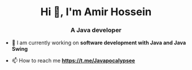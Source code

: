 <h1 align="center">Hi 🤝, I'm Amir Hossein</h1>
<h3 align="center">A Java developer</h3>

- 🔭 I am currently working on **software development with Java and Java Swing**

- 📫 How to reach me **https://t.me/Javapocalypsee**

